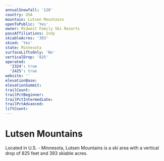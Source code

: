 ```yaml
---
annualSnowfall: '120'
country: USA
mountain: Lutsen Mountains
openToPublic: 'Yes'
owner: Midwest Family Ski Resorts
passAffiliations: Indy
skiableAcres: '393'
skied: 'Yes'
state: Minnesota
surfaceLiftsOnly: 'No'
verticalDrop: '825'
operated:
  '2324': true
  '2425': true
website: ''
elevationBase:
elevationSummit:
trailCount:
trailPctBeginner:
trailPctIntermediate:
trailPctAdvanced:
liftCount:
---
```



# Lutsen Mountains

Located in U.S. - Minnesota, Lutsen Mountains is a ski area with a vertical drop of 825 feet and 393 skiable acres.
